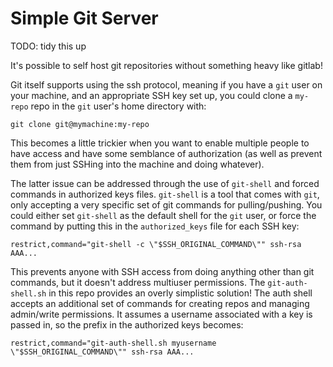 # Simple Git Server

TODO: tidy this up

It's possible to self host git repositories without something heavy like gitlab!

Git itself supports using the ssh protocol, meaning if you have a `git` user on
your machine, and an appropriate SSH key set up, you could clone a `my-repo`
repo in the `git` user's home directory with:

```
git clone git@mymachine:my-repo
```

This becomes a little trickier when you want to enable multiple people to have
access and have some semblance of authorization (as well as prevent them from
just SSHing into the machine and doing whatever).

The latter issue can be addressed through the use of `git-shell` and forced
commands in authorized keys files. `git-shell` is a tool that comes with `git`,
only accepting a very specific set of git commands for pulling/pushing. You
could either set `git-shell` as the default shell for the `git` user, or force
the command by putting this in the `authorized_keys` file for each SSH key:

```
restrict,command="git-shell -c \"$SSH_ORIGINAL_COMMAND\"" ssh-rsa AAA...
```

This prevents anyone with SSH access from doing anything other than git
commands, but it doesn't address multiuser permissions. The `git-auth-shell.sh`
in this repo provides an overly simplistic solution! The auth shell accepts an
additional set of commands for creating repos and managing admin/write
permissions. It assumes a username associated with a key is passed in, so the
prefix in the authorized keys becomes:

```
restrict,command="git-auth-shell.sh myusername \"$SSH_ORIGINAL_COMMAND\"" ssh-rsa AAA...
```


